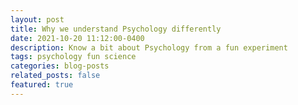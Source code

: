 ```yaml
---
layout: post
title: Why we understand Psychology differently
date: 2021-10-20 11:12:00-0400
description: Know a bit about Psychology from a fun experiment
tags: psychology fun science
categories: blog-posts
related_posts: false
featured: true
--- 
```


